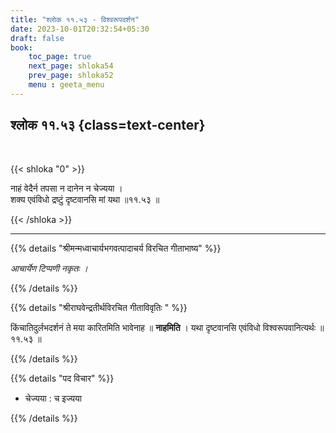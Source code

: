```yaml
---
title: "श्लोक ११.५३ - विश्वरूपदर्शन"
date: 2023-10-01T20:32:54+05:30
draft: false
book:
    toc_page: true
    next_page: shloka54
    prev_page: shloka52
    menu : geeta_menu
---
```




## श्लोक ११.५३ {class=text-center}

<br/>

{{< shloka  "0"  >}}

नाहं वेदैर्न तपसा न दानेन न चेज्यया ।  
शक्य एवंविधो द्रष्टुं दृष्टवानसि मां यथा ॥११.५३ ॥

{{< /shloka >}}

---

{{% details "श्रीमन्मध्वाचार्यभगवत्पादाचर्य विरचित  गीताभाष्य" %}}

*आचार्येण टिप्पणी नकृतः ।*

{{% /details %}}


{{% details "श्रीराघवेन्द्रतीर्थविरचित गीताविवृतिः " %}}

किंचातिदुर्लभदर्शनं ते मया कारितमिति भावेनाह ॥ 
**नाहमिति** । यथा दृष्टवानसि एवंविधो 
विश्वरूपवानित्यर्थः ॥११.५३ ॥

{{% /details %}}


{{% details "पद विचार" %}}

- चेज्यया : च इज्यया

{{% /details %}}
